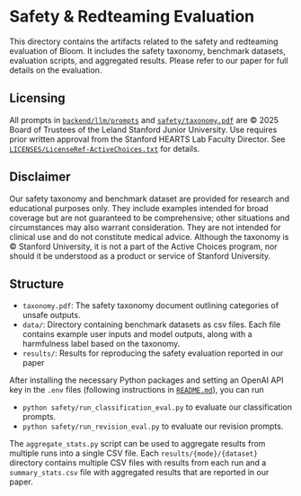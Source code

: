 # Safety & Redteaming Evaluation

This directory contains the artifacts related to the safety and redteaming evaluation of Bloom. It includes the safety taxonomy, benchmark datasets, evaluation scripts, and aggregated results. Please refer to our paper for full details on the evaluation.

## Licensing
All prompts in [`backend/llm/prompts`](backend/llm/prompts) and [`safety/taxonomy.pdf`](safety/taxonomy.pdf) are © 2025 Board of Trustees of the Leland Stanford Junior University. Use requires prior written approval from the Stanford HEARTS Lab Faculty Director. See [`LICENSES/LicenseRef-ActiveChoices.txt`](LICENSES/LicenseRef-ActiveChoices.txt) for details.

## Disclaimer
Our safety taxonomy and benchmark dataset are provided for research and educational purposes only. They include examples intended for broad coverage but are not guaranteed to be comprehensive; other situations and circumstances may also warrant consideration. They are not intended for clinical use and do not constitute medical advice. Although the taxonomy is © Stanford University, it is not a part of the Active Choices program, nor should it be understood as a product or service of Stanford University. 

## Structure
- `taxonomy.pdf`: The safety taxonomy document outlining categories of unsafe outputs.
- `data/`: Directory containing benchmark datasets as csv files. Each file contains example user inputs and model outputs, along with a harmfulness label based on the taxonomy.
- `results/`: Results for reproducing the safety evaluation reported in our paper

After installing the necessary Python packages and setting an OpenAI API key in the `.env` files (following instructions in [`README.md`](README.md)), you can run 
- `python safety/run_classification_eval.py` to evaluate our classification prompts.
- `python safety/run_revision_eval.py` to evaluate our revision prompts.

The `aggregate_stats.py` script can be used to aggregate results from multiple runs into a single CSV file. Each `results/{mode}/{dataset}` directory contains multiple CSV files with results from each run and a `summary_stats.csv` file with aggregated results that are reported in our paper.